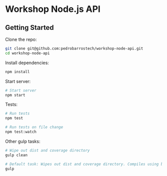 # Workshop Node.js API

## Getting Started

Clone the repo:
```sh
git clone git@github.com:pedrobarrostech/workshop-node-api.git
cd workshop-node-api
```

Install dependencies:
```sh
npm install
```

Start server:
```sh
# Start server
npm start
```

Tests:
```sh
# Run tests
npm test

# Run tests on file change
npm test:watch
```

Other gulp tasks:
```sh
# Wipe out dist and coverage directory
gulp clean

# Default task: Wipes out dist and coverage directory. Compiles using babel.
gulp
```
